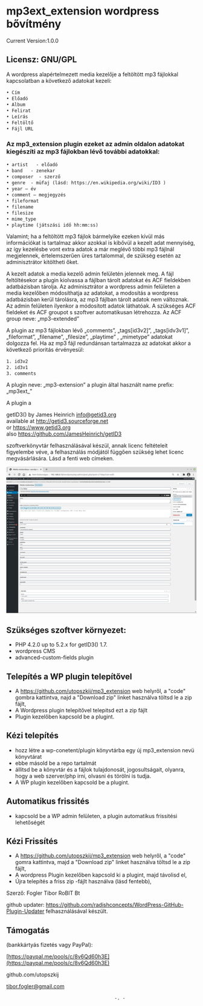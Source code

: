 # mp3ext_extension wordpress bővítmény

Current Version:1.0.0

## Licensz: GNU/GPL

A wordpress alapértelmezett media kezelője a feltöltött mp3 fájlokkal kapcsolatban a következő adatokat kezeli:

    • Cím
    • Előadó
    • Album
    • Felirat
    • Leírás
    • Feltöltő
    • Fájl URL

### Az mp3_extension plugin ezeket az admin oldalon adatokat kiegészíti az mp3 fájlokban lévő további adatokkal:

    • artist   - előadó
    • band   - zenekar
    • composer  - szerző
    • genre  - müfaj (lásd: https://en.wikipedia.org/wiki/ID3 )
    • year – év
    • comment – megjegyzés
    • fileformat
    • filename
    • filesize
    • mime_type
    • playtime (játszási idő hh:mm:ss)

Valamint; ha a feltöltött mp3 fájlok bármelyike ezeken kívül más információkat is tartalmaz akkor azokkal is kibővül a kezelt adat mennyiség, az így kezelésbe vont extra adatok a már meglévő többi mp3 fájlnál megjelennek, értelemszerűen üres tartalommal, de szükség esetén az adminisztrátor kitöltheti őket.

A kezelt adatok a media kezelő admin felületén jelennek meg.
A fájl feltöltésekor a plugin kiolvassa a fájlban tárolt adatokat és ACF fieldekben adatbázisban tárolja. Az adminisztrátor a wordpress admin felületen a media kezelőben módosíthatja az adatokat, a modosítás a wordpress adatbázisban kerül tárolásra, az mp3 fájlban tárolt adatok nem változnak. Az admin felületen ilyenkor a módosított adatok láthatóak.
A szükséges ACF fieldeket és ACF groupot s szoftver automatikusan létrehozza.
Az ACF group neve: „mp3-extended” 

A plugin az mp3 fájlokban lévő „comments”, „tags[id3v2]”, „tags[idv3v1]”, „fileformat”, „filename”, „filesize”, „playtime” , „mimetype” adatokat dolgozza fel.
Ha az mp3 fájl redundánsan tartalmazza az adatokat akkor a következő prioritás érvényesül:

    1. id3v2
    2. id3v1
    3. comments
    
A plugin neve: „mp3-extension” a plugin által használt name prefix:  „mp3ext_”

A plugin a 

getID3() by James Heinrich <info@getid3.org>               
available at http://getid3.sourceforge.net                 
           or https://www.getid3.org                        
          also https://github.com/JamesHeinrich/getID3  

szoftverkönyvtár felhasználásával készül, annak licenc feltételeit figyelembe véve, a felhasználás módjától függően szükség lehet  licenc megvásárlására.
Lásd a fenti web címeken.

![screen](screen.png)

## Szükséges szoftver környezet:

- PHP 4.2.0 up to 5.2.x for getID3() 1.7.
- wordpress CMS
- advanced-custom-fields plugin


## Telepítés a WP plugin telepítővel
- A https://github.com/utopszkij/mp3_extension web helyről, a "code" gombra kattintva, najd a "Download zip" linket használva töltsd le a zip fájlt,  
- A Wordpress plugin telepítővel telepitsd ezt a zip fájlt 
- Plugin kezelőben kapcsold be a plugint.

## Kézi telepítés
- hozz létre a wp-conetent/plugin könyvtárba egy új mp3_extension nevü könyvtárat
- ebbe másold be a repo tartalmát
- állitsd be a könyvtár és a fájlok tulajdonosát, jogosultságait, olyanra, hogy a web szerver/php irni, olvasni és törölni is tudja.
- A WP plugin kezelőben kapcsold be a plugint.

## Automatikus frissités
- kapcsold be a WP admin felületen, a plugin automatikus frissitési lehetőségét

## Kézi Frissítés
- A https://github.com/utopszkij/mp3_extension web helyről, a "code" gomra kattintva, majd a "Download zip" linket használva töltsd le a zip fájlt, 
- A wordpress Plugin kezelőben kapcsold ki a plugint, majd távolisd el,
- Újra telepítés a friss zip -fájlt használva (lásd fentebb),
     
Szerző: Fogler Tibor RoBIT Bt

github updater: https://github.com/radishconcepts/WordPress-GitHub-Plugin-Updater felhasználásával készült.

## Támogatás 

(bankkártyás fizetés vagy PayPal):

[https://paypal.me/pools/c/8v6Qd60h3E](https://paypal.me/pools/c/8v6Qd60h3E)






github.com/utopszkij

tibor.fogler@gmail.com

											-. -


